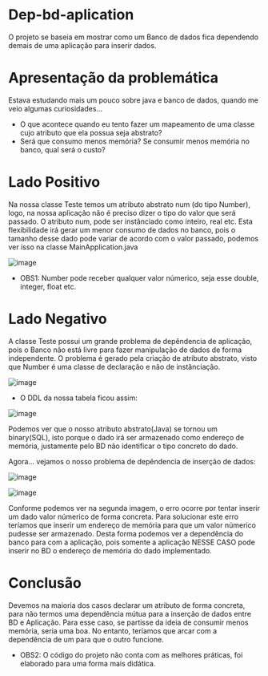 # Dep-bd-aplication
O projeto se baseia em mostrar como um Banco de dados fica dependendo demais de uma aplicação para inserir dados.


# Apresentação da problemática

Estava estudando mais um pouco sobre java e banco de dados, quando me veio algumas curiosidades...

* O que acontece quando eu tento fazer um mapeamento de uma classe cujo atributo que ela possua seja abstrato?
* Será que consumo menos memória? Se consumir menos memória no banco, qual será o custo?

# Lado Positivo

Na nossa classe Teste temos um atributo abstrato num (do tipo Number), logo, na nossa aplicação não é preciso dizer o tipo do valor que será passado.
O atributo num, pode ser instânciado como inteiro, real etc. Esta flexibilidade irá gerar um menor consumo de dados no banco, pois o tamanho desse dado pode variar de acordo com o valor passado, podemos ver isso na classe MainApplication.java

![image](https://user-images.githubusercontent.com/76585138/129445976-9a608d4d-e4cd-4c32-a0e6-2d5538c07cba.png)

* OBS1: Number pode receber qualquer valor númerico, seja esse double, integer, float etc.


# Lado Negativo

A classe Teste possui um grande problema de depêndencia de aplicação, pois o Banco não está livre para fazer manipulação de dados de forma independente.
O problema é gerado pela criação de atributo abstrato, visto que Number é uma classe de declaração e não de instânciação.

![image](https://user-images.githubusercontent.com/76585138/129444822-485e1769-9162-4e7d-9a9e-ebe1dbd50422.png)

* O DDL da nossa tabela ficou assim:

![image](https://user-images.githubusercontent.com/76585138/129445093-94da124c-7c49-474e-a73f-62e929c3b43e.png)

Podemos ver que o nosso atributo abstrato(Java) se tornou um binary(SQL), isto porque o dado irá ser armazenado como endereço de memória, justamente pelo BD não identificar o tipo concreto do dado.

Agora... vejamos o nosso problema de depêndencia de inserção de dados:

![image](https://user-images.githubusercontent.com/76585138/129445278-2eadffe8-5412-4c5e-ada9-50e648880f21.png)

![image](https://user-images.githubusercontent.com/76585138/129445303-74586355-ae1b-452b-b798-519af36687d1.png)

Conforme podemos ver na segunda imagem, o erro ocorre por tentar inserir um dado valor númerico de forma concreta.
Para solucionar este erro teríamos que inserir um endereço de memória para que um valor númerico pudesse ser armazenado.
Desta forma podemos ver a dependência do banco para com a aplicação, pois somente a aplicação NESSE CASO pode inserir no BD o endereço de memória do dado implementado.

# Conclusão

Devemos na maioria dos casos declarar um atributo de forma concreta, para não termos uma dependência mútua para a inserção de dados entre BD e Aplicação.
Para esse caso, se partisse da ideia de consumir menos memória, seria uma boa. No entanto, teríamos que arcar com a dependência de um para que o outro funcione.

* OBS2: O código do projeto não conta com as melhores práticas, foi elaborado para uma forma mais didática.
